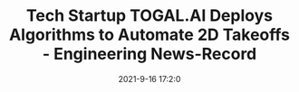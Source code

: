 ---
"title": "Tech Startup TOGAL.AI Deploys Algorithms to Automate 2D Takeoffs - Engineering News-Record"
"date": "2021-9-16 17:2:0"
"feed_name": "GOOGLENEWSCONSTRUCTION"
"feed_website": "https://news.google.com/search?q=construction%2Bincident&hl=en-US&gl=US&ceid=US:en"
"feed_rss": "https://news.google.com/rss/search?q=construction%2Bincident&hl=en-US&gl=US&ceid=US:en"
"link": "https://www.enr.com/articles/52424-tech-startup-togalai-deploys-algorithms-to-automate-2d-takeoffs"
"file": "_posts/2021-1-1-02e483782f7a548e70c96ac86d0bd50682773986.md"
"accident": "0"
"drilling": "0"
"dead": "0"
"injured": "0"
---